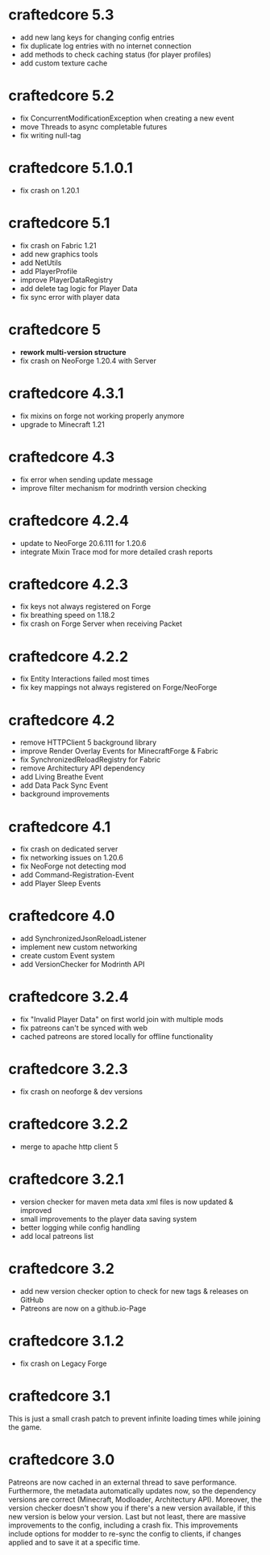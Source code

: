 craftedcore 5.3
================

- add new lang keys for changing config entries
- fix duplicate log entries with no internet connection
- add methods to check caching status (for player profiles)
- add custom texture cache

craftedcore 5.2
================

- fix ConcurrentModificationException when creating a new event
- move Threads to async completable futures
- fix writing null-tag

craftedcore 5.1.0.1
================

- fix crash on 1.20.1

craftedcore 5.1
================

- fix crash on Fabric 1.21
- add new graphics tools
- add NetUtils
- add PlayerProfile
- improve PlayerDataRegistry
- add delete tag logic for Player Data
- fix sync error with player data

craftedcore 5
================

- **rework multi-version structure**
- fix crash on NeoForge 1.20.4 with Server

craftedcore 4.3.1
================

- fix mixins on forge not working properly anymore
- upgrade to Minecraft 1.21

craftedcore 4.3
================

- fix error when sending update message
- improve filter mechanism for modrinth version checking

craftedcore 4.2.4
================

- update to NeoForge 20.6.111 for 1.20.6
- integrate Mixin Trace mod for more detailed crash reports

craftedcore 4.2.3
================

- fix keys not always registered on Forge
- fix breathing speed on 1.18.2
- fix crash on Forge Server when receiving Packet

craftedcore 4.2.2
================

- fix Entity Interactions failed most times
- fix key mappings not always registered on Forge/NeoForge

craftedcore 4.2
================

- remove HTTPClient 5 background library
- improve Render Overlay Events for MinecraftForge & Fabric
- fix SynchronizedReloadRegistry for Fabric
- remove Architectury API dependency
- add Living Breathe Event
- add Data Pack Sync Event
- background improvements

craftedcore 4.1
================

- fix crash on dedicated server
- fix networking issues on 1.20.6
- fix NeoForge not detecting mod
- add Command-Registration-Event
- add Player Sleep Events

craftedcore 4.0
================

- add SynchronizedJsonReloadListener
- implement new custom networking
- create custom Event system
- add VersionChecker for Modrinth API

craftedcore 3.2.4
================

- fix "Invalid Player Data" on first world join with multiple mods
- fix patreons can't be synced with web
- cached patreons are stored locally for offline functionality

craftedcore 3.2.3
================

- fix crash on neoforge & dev versions

craftedcore 3.2.2
================

- merge to apache http client 5

craftedcore 3.2.1
================

- version checker for maven meta data xml files is now updated & improved
- small improvements to the player data saving system
- better logging while config handling
- add local patreons list

craftedcore 3.2
================

- add new version checker option to check for new tags & releases on GitHub
- Patreons are now on a github.io-Page

craftedcore 3.1.2
================

- fix crash on Legacy Forge

craftedcore 3.1
================
This is just a small crash patch to prevent infinite loading times while joining the game.

craftedcore 3.0
================
Patreons are now cached in an external thread to save performance. Furthermore, the metadata automatically updates now,
so the dependency versions are correct (Minecraft, Modloader, Architectury API). Moreover, the version checker doesn't
show you if there's a new version available, if this new version is below your version. Last but not least, there are
massive improvements to the config, including a crash fix. This improvements include options for modder to re-sync the
config to clients, if changes applied and to save it at a specific time.